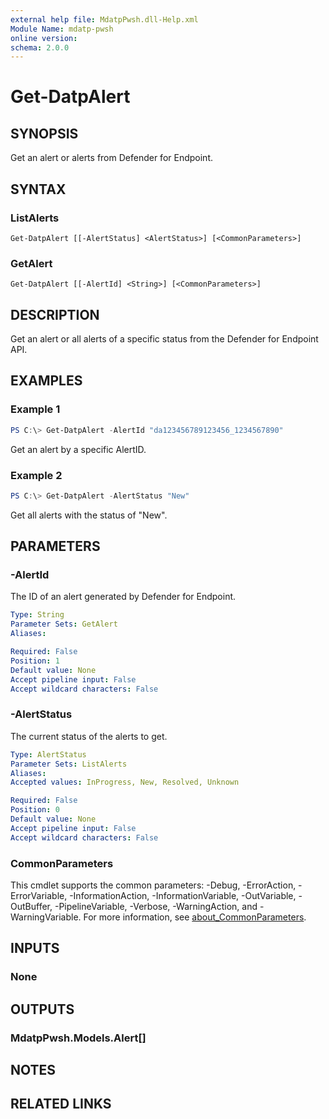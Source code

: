 ```yaml
---
external help file: MdatpPwsh.dll-Help.xml
Module Name: mdatp-pwsh
online version:
schema: 2.0.0
---
```


# Get-DatpAlert

## SYNOPSIS
Get an alert or alerts from Defender for Endpoint.

## SYNTAX

### ListAlerts
```
Get-DatpAlert [[-AlertStatus] <AlertStatus>] [<CommonParameters>]
```

### GetAlert
```
Get-DatpAlert [[-AlertId] <String>] [<CommonParameters>]
```

## DESCRIPTION
Get an alert or all alerts of a specific status from the Defender for Endpoint API.

## EXAMPLES

### Example 1
```powershell
PS C:\> Get-DatpAlert -AlertId "da123456789123456_1234567890"
```

Get an alert by a specific AlertID.

### Example 2
```powershell
PS C:\> Get-DatpAlert -AlertStatus "New"
```

Get all alerts with the status of "New".

## PARAMETERS

### -AlertId
The ID of an alert generated by Defender for Endpoint.

```yaml
Type: String
Parameter Sets: GetAlert
Aliases:

Required: False
Position: 1
Default value: None
Accept pipeline input: False
Accept wildcard characters: False
```

### -AlertStatus
The current status of the alerts to get.

```yaml
Type: AlertStatus
Parameter Sets: ListAlerts
Aliases:
Accepted values: InProgress, New, Resolved, Unknown

Required: False
Position: 0
Default value: None
Accept pipeline input: False
Accept wildcard characters: False
```

### CommonParameters
This cmdlet supports the common parameters: -Debug, -ErrorAction, -ErrorVariable, -InformationAction, -InformationVariable, -OutVariable, -OutBuffer, -PipelineVariable, -Verbose, -WarningAction, and -WarningVariable. For more information, see [about_CommonParameters](http://go.microsoft.com/fwlink/?LinkID=113216).

## INPUTS

### None

## OUTPUTS

### MdatpPwsh.Models.Alert[]

## NOTES

## RELATED LINKS
